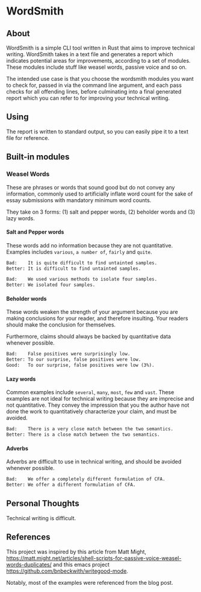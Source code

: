 # WordSmith

## About

WordSmith is a simple CLI tool written in Rust that aims to improve technical writing. WordSmith takes in a text file and generates a report which indicates potential areas for improvements, according to a set of modules. These modules include stuff like weasel words, passive voice and so on.

The intended use case is that you choose the wordsmith modules you want to check for, passed in via the command line argument, and each pass checks for all offending lines, before culminating into a final generated report which you can refer to for improving your technical writing.

## Using

The report is written to standard output, so you can easily pipe it to a text file for reference.

## Built-in modules

### Weasel Words

These are phrases or words that sound good but do not convey any information, commonly used to artificially inflate word count for the sake of essay submissions with mandatory minimum word counts.

They take on 3 forms: (1) salt and pepper words, (2) beholder words and (3) lazy words.

#### Salt and Pepper words

These words add no information because they are not quantitative. Examples includes `various`, `a number of`, `fairly` and `quite`.

```txt
Bad:    It is quite difficult to find untainted samples.
Better: It is difficult to find untainted samples.

Bad:    We used various methods to isolate four samples.
Better: We isolated four samples.
```

#### Beholder words

These words weaken the strength of your argument because you are making conclusions for your reader, and therefore insulting. Your readers should make the conclusion for themselves.

Furthermore, claims should always be backed by quantitative data whenever possible.

```txt
Bad:    False positives were surprisingly low. 
Better: To our surprise, false positives were low.
Good:   To our surprise, false positives were low (3%).
```

#### Lazy words

Common examples include `several`, `many`, `most`, `few` and `vast`. These examples are not ideal for technical writing because they are imprecise and not quantitative. They convey the impression that you the author have not done the work to quantitatively characterize your claim, and must be avoided.

```txt
Bad:    There is a very close match between the two semantics.
Better: There is a close match between the two semantics.
```

#### Adverbs

Adverbs are difficult to use in technical writing, and should be avoided whenever possible.

```txt
Bad:    We offer a completely different formulation of CFA.
Better: We offer a different formulation of CFA.
```

## Personal Thoughts

Technical writing is difficult.

## References

This project was inspired by this article from Matt Might, <https://matt.might.net/articles/shell-scripts-for-passive-voice-weasel-words-duplicates/> and this emacs project <https://github.com/bnbeckwith/writegood-mode>.

Notably, most of the examples were referenced from the blog post.